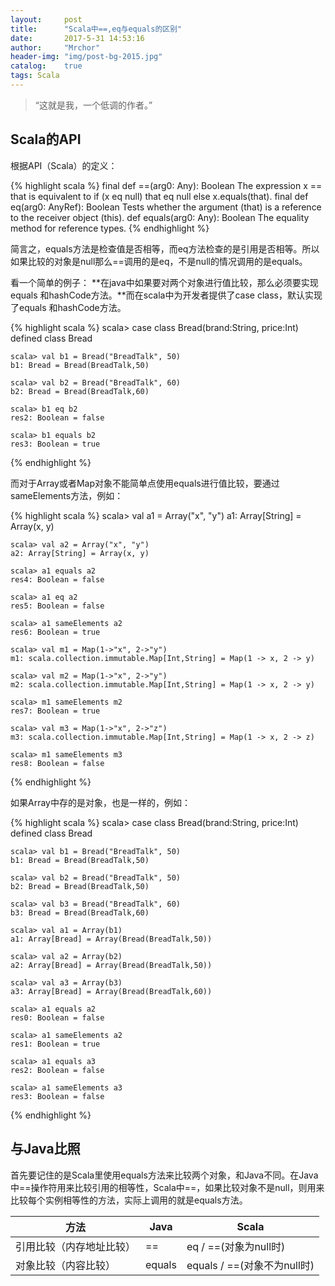 ```yaml
---
layout:     post
title:      "Scala中==,eq与equals的区别"
date:       2017-5-31 14:53:16
author:     "Mrchor"
header-img: "img/post-bg-2015.jpg"
catalog:	true
tags: Scala
---
```


> “这就是我，一个低调的作者。”


## Scala的API
根据API（Scala）的定义：

{% highlight scala %}
	final def ==(arg0: Any): Boolean
	The expression x == that is equivalent to if (x eq null) that eq null else x.equals(that).
	final def eq(arg0: AnyRef): Boolean
	Tests whether the argument (that) is a reference to the receiver object (this).
	def equals(arg0: Any): Boolean
	The equality method for reference types.
{% endhighlight %}

简言之，equals方法是检查值是否相等，而eq方法检查的是引用是否相等。所以如果比较的对象是null那么==调用的是eq，不是null的情况调用的是equals。

看一个简单的例子：
**在java中如果要对两个对象进行值比较，那么必须要实现equals 和hashCode方法。**而在scala中为开发者提供了case class，默认实现了equals 和hashCode方法。

{% highlight scala %}
	scala> case class Bread(brand:String, price:Int)
	defined class Bread

	scala> val b1 = Bread("BreadTalk", 50)
	b1: Bread = Bread(BreadTalk,50)

	scala> val b2 = Bread("BreadTalk", 60)
	b2: Bread = Bread(BreadTalk,60)

	scala> b1 eq b2
	res2: Boolean = false

	scala> b1 equals b2
	res3: Boolean = true
{% endhighlight %}

而对于Array或者Map对象不能简单点使用equals进行值比较，要通过sameElements方法，例如：

{% highlight scala %}
	scala> val a1 = Array("x", "y")
	a1: Array[String] = Array(x, y)

	scala> val a2 = Array("x", "y")
	a2: Array[String] = Array(x, y)

	scala> a1 equals a2
	res4: Boolean = false

	scala> a1 eq a2
	res5: Boolean = false

	scala> a1 sameElements a2
	res6: Boolean = true

	scala> val m1 = Map(1->"x", 2->"y")
	m1: scala.collection.immutable.Map[Int,String] = Map(1 -> x, 2 -> y)

	scala> val m2 = Map(1->"x", 2->"y")
	m2: scala.collection.immutable.Map[Int,String] = Map(1 -> x, 2 -> y)

	scala> m1 sameElements m2
	res7: Boolean = true

	scala> val m3 = Map(1->"x", 2->"z")
	m3: scala.collection.immutable.Map[Int,String] = Map(1 -> x, 2 -> z)

	scala> m1 sameElements m3
	res8: Boolean = false
{% endhighlight %}

如果Array中存的是对象，也是一样的，例如：

{% highlight scala %}
	scala> case class Bread(brand:String, price:Int)
	defined class Bread

	scala> val b1 = Bread("BreadTalk", 50)
	b1: Bread = Bread(BreadTalk,50)

	scala> val b2 = Bread("BreadTalk", 50)
	b2: Bread = Bread(BreadTalk,50)

	scala> val b3 = Bread("BreadTalk", 60)
	b3: Bread = Bread(BreadTalk,60)

	scala> val a1 = Array(b1)
	a1: Array[Bread] = Array(Bread(BreadTalk,50))

	scala> val a2 = Array(b2)
	a2: Array[Bread] = Array(Bread(BreadTalk,50))

	scala> val a3 = Array(b3)
	a3: Array[Bread] = Array(Bread(BreadTalk,60))

	scala> a1 equals a2
	res0: Boolean = false

	scala> a1 sameElements a2
	res1: Boolean = true

	scala> a1 equals a3
	res2: Boolean = false

	scala> a1 sameElements a3
	res3: Boolean = false
{% endhighlight %}

## 与Java比照
首先要记住的是Scala里使用equals方法来比较两个对象，和Java不同。在Java中==操作符用来比较引用的相等性，Scala中==，如果比较对象不是null，则用来比较每个实例相等性的方法，实际上调用的就是equals方法。

方法 | Java | Scala
--|--|--
引用比较（内存地址比较）|==|eq / ==(对象为null时)
对象比较（内容比较）|equals|equals / ==(对象不为null时)




